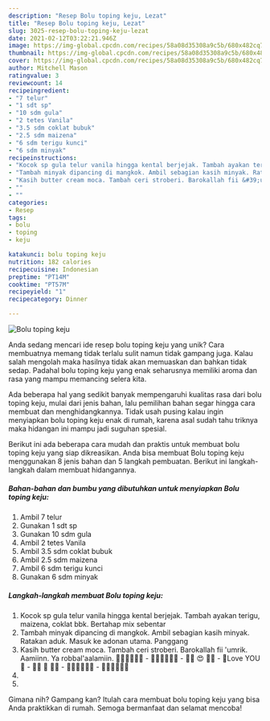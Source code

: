 ```yaml
---
description: "Resep Bolu toping keju, Lezat"
title: "Resep Bolu toping keju, Lezat"
slug: 3025-resep-bolu-toping-keju-lezat
date: 2021-02-12T03:22:21.946Z
image: https://img-global.cpcdn.com/recipes/58a08d35308a9c5b/680x482cq70/bolu-toping-keju-foto-resep-utama.jpg
thumbnail: https://img-global.cpcdn.com/recipes/58a08d35308a9c5b/680x482cq70/bolu-toping-keju-foto-resep-utama.jpg
cover: https://img-global.cpcdn.com/recipes/58a08d35308a9c5b/680x482cq70/bolu-toping-keju-foto-resep-utama.jpg
author: Mitchell Mason
ratingvalue: 3
reviewcount: 14
recipeingredient:
- "7 telur"
- "1 sdt sp"
- "10 sdm gula"
- "2 tetes Vanila"
- "3.5 sdm coklat bubuk"
- "2.5 sdm maizena"
- "6 sdm terigu kunci"
- "6 sdm minyak"
recipeinstructions:
- "Kocok sp gula telur vanila hingga kental berjejak. Tambah ayakan terigu, maizena, coklat bbk. Bertahap mix sebentar"
- "Tambah minyak dipancing di mangkok. Ambil sebagian kasih minyak. Ratakan aduk. Masuk ke adonan utama. Panggang"
- "Kasih butter cream moca. Tambah ceri stroberi. Barokallah fii &#39;umrik. Aamiinn. Ya robbal&#39;aalamiin. 🌴🍃🌺🌺🍃🌴 💛🌻🌻🌻🌻💚 🌻🌻 😍 🌻🌻 🌻Love YOU🌻 🌻🌻 🌹 🌻🌻 💚🌻🌻🌻🌻💛 🌴🍃🌺🌺🍃🌴"
- ""
- ""
categories:
- Resep
tags:
- bolu
- toping
- keju

katakunci: bolu toping keju 
nutrition: 182 calories
recipecuisine: Indonesian
preptime: "PT14M"
cooktime: "PT57M"
recipeyield: "1"
recipecategory: Dinner

---
```



![Bolu toping keju](https://img-global.cpcdn.com/recipes/58a08d35308a9c5b/680x482cq70/bolu-toping-keju-foto-resep-utama.jpg)

Anda sedang mencari ide resep bolu toping keju yang unik? Cara membuatnya memang tidak terlalu sulit namun tidak gampang juga. Kalau salah mengolah maka hasilnya tidak akan memuaskan dan bahkan tidak sedap. Padahal bolu toping keju yang enak seharusnya memiliki aroma dan rasa yang mampu memancing selera kita.



Ada beberapa hal yang sedikit banyak mempengaruhi kualitas rasa dari bolu toping keju, mulai dari jenis bahan, lalu pemilihan bahan segar hingga cara membuat dan menghidangkannya. Tidak usah pusing kalau ingin menyiapkan bolu toping keju enak di rumah, karena asal sudah tahu triknya maka hidangan ini mampu jadi suguhan spesial.


Berikut ini ada beberapa cara mudah dan praktis untuk membuat bolu toping keju yang siap dikreasikan. Anda bisa membuat Bolu toping keju menggunakan 8 jenis bahan dan 5 langkah pembuatan. Berikut ini langkah-langkah dalam membuat hidangannya.

<!--inarticleads1-->

##### Bahan-bahan dan bumbu yang dibutuhkan untuk menyiapkan Bolu toping keju:

1. Ambil 7 telur
1. Gunakan 1 sdt sp
1. Gunakan 10 sdm gula
1. Ambil 2 tetes Vanila
1. Ambil 3.5 sdm coklat bubuk
1. Ambil 2.5 sdm maizena
1. Ambil 6 sdm terigu kunci
1. Gunakan 6 sdm minyak




<!--inarticleads2-->

##### Langkah-langkah membuat Bolu toping keju:

1. Kocok sp gula telur vanila hingga kental berjejak. Tambah ayakan terigu, maizena, coklat bbk. Bertahap mix sebentar
1. Tambah minyak dipancing di mangkok. Ambil sebagian kasih minyak. Ratakan aduk. Masuk ke adonan utama. Panggang
1. Kasih butter cream moca. Tambah ceri stroberi. Barokallah fii &#39;umrik. Aamiinn. Ya robbal&#39;aalamiin. 🌴🍃🌺🌺🍃🌴 - 💛🌻🌻🌻🌻💚 - 🌻🌻 😍 🌻🌻 - 🌻Love YOU🌻 - 🌻🌻 🌹 🌻🌻 - 💚🌻🌻🌻🌻💛 - 🌴🍃🌺🌺🍃🌴
1. 
1. 




Gimana nih? Gampang kan? Itulah cara membuat bolu toping keju yang bisa Anda praktikkan di rumah. Semoga bermanfaat dan selamat mencoba!
